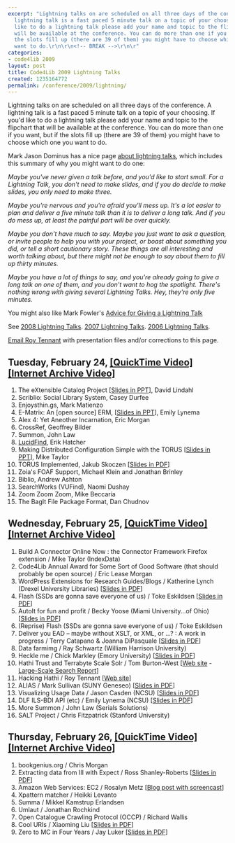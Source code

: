```yaml
---
excerpt: "Lightning talks on are scheduled on all three days of the conference.  A
  lightning talk is a fast paced 5 minute talk on a topic of your choosing. If you'd
  like to do a lightning talk please add your name and topic to the flipchart that
  will be available at the conference. You can do more than one if you want, but if
  the slots fill up (there are 39 of them) you might have to choose which one you
  want to do.\r\n\r\n<!-- BREAK -->\r\n\r"
categories:
- code4lib 2009
layout: post
title: Code4Lib 2009 Lightning Talks
created: 1235164772
permalink: /conference/2009/lightning/
---
```

Lightning talks on are scheduled on all three days of the conference.  A lightning talk is a fast paced 5 minute talk on a topic of your choosing. If you'd like to do a lightning talk please add your name and topic to the flipchart that will be available at the conference. You can do more than one if you want, but if the slots fill up (there are 39 of them) you might have to choose which one you want to do.

<!-- BREAK -->

Mark Jason Dominus has a nice page <a href="http://perl.plover.com/lt/lightning-talks.html">about lightning talks</a>, which includes this summary of why you might want to do one:

<em>Maybe you've never given a talk before, and you'd like to start small. For a Lightning Talk, you don't need to make slides, and if you do decide to make slides, you only need to make three.</em>

<em>Maybe you're nervous and you're afraid you'll mess up. It's a lot easier to plan and deliver a five minute talk than it is to deliver a long talk. And if you do mess up, at least the painful part will be over quickly.</em>

<em>Maybe you don't have much to say. Maybe you just want to ask a question, or invite people to help you with your project, or boast about something you did, or tell a short cautionary story. These things are all interesting and worth talking about, but there might not be enough to say about them to fill up thirty minutes.</em>

<em>Maybe you have a lot of things to say, and you're already going to give a long talk on one of them, and you don't want to hog the spotlight. There's nothing wrong with giving several Lightning Talks. Hey, they're only five minutes.</em>

You might also like Mark Fowler's <a href="http://www.perl.com/pub/a/2004/07/30/lightningtalk.html">Advice for Giving a Lightning Talk</a>

See <a href="/conference/2008/lightning">2008 Lightning Talks</a>.
<a href="/conference/2007/lightningtalks"> 2007 Lightning Talks</a>.
<a href="/conference/2006/lightning">2006 Lightning Talks</a>.

<p><a href="mailto:roytennant@gmail.com">Email Roy Tennant</a> with presentation files and/or corrections to this page.</p>

<h2>Tuesday, February 24, <a href="http://dl.lib.brown.edu/code4lib/lightning_day1.html" target="_blank">[QuickTime Video]</a>  <a href="http://www.archive.org/details/Code4lib2009LightningTalksDayOne" target="_blank">[Internet Archive Video]</a></h2>

<ol>
<li>The eXtensible Catalog Project [<a href="/files/XC_Lightning.ppt">Slides in PPT</a>], David Lindahl</li>
<li>Scriblio: Social Library System, Casey Durfee</li>
<li>Enjoysthin.gs, Mark Matienzo</li>
<li>E-Matrix: An [open source] ERM, [<a href="/files/ematrix.ppt">Slides in PPT</a>],
 Emily Lynema</li>
<li>Alex 4: Yet Aneother Incarnation, Eric Morgan</li>
<li>CrossRef, Geoffrey Bilder</li>
<li>Summon, John Law</lI>
<li><a href="http://www.lucidimagination.com/search">LucidFind</a>, Erik Hatcher</li>
<li>Making Distributed Configuration Simple with the TORUS [<a href="http://www.miketaylor.org.uk/tmp/torus.ppt">Slides in PPT</a>], Mike Taylor</li>
<li>TORUS Implemented, Jakub Skoczen [<a href="/files/torus_impl.pdf">Slides in PDF</a>]</li>
<li>Zoia's FOAF Support, Michael Klein and Jonathan Brinley</li>
<li>Biblio, Andrew Ashton</li>
<li>SearchWorks (VUFind), Naomi Dushay</li>
<li>Zoom Zoom Zoom, Mike Beccaria</li>
<li>The BagIt File Package Format, Dan Chudnov</li>
</ol>


<h2>Wednesday, February 25, <a href="http://dl.lib.brown.edu/code4lib/lightning_day2.html" target="_blank">[QuickTime Video]</a>  <a href="http://www.archive.org/details/Code4lib2009LightningTalksDayTwo" target="_blank">[Internet Archive Video]</a></h2>
<ol>
<li>Build A Connector Online Now : the Connector Framework Firefox extension / Mike Taylor (IndexData)</li>
<li>Code4Lib Annual Award for Some Sort of Good Software (that should probably be open source) / Eric Lease Morgan</li>
<li>WordPress Extensions for Research Guides/Blogs / Katherine Lynch (Drexel University Libraries) [<a href="/files/lynch.pdf">Slides in PDF</a>]</li>
<li>Flash (SSDs are gonna save everyone of us) / Toke Eskildsen [<a href="/files/Flash_lightning_talk.pdf">Slides in PDF</a>]</li>
<li>AutoIt for fun and profit / Becky Yoose (Miami University...of Ohio) [<a href="/files/AutoIt_for_fun_and_profit.pdf">Slides in PDF</a>]</li>
<li>(Reprise) Flash (SSDs are gonna save everyone of us) / Toke Eskildsen</li>
<li>Deliver you EAD &ndash; maybe without XSLT, or XML, or ...? : A work in progress / Terry Catapano & Joanna DiPasquale [<a href="/files/catapano_lightning.pdf">Slides in PDF</a>]</li>
<li>Data farmimg / Ray Schwartz (William Harrison University)</li>
<li>Heckle me / Chick Markley (Emory University) [<a href="chicks-lightning.pdf">Slides in PDF</a>]</li>
<li>Hathi Trust and Terrabyte Scale Solr / Tom Burton-West [<a href="http://hathitrust.org/">Web site</a> - <a href="http://www.hathitrust.org/technical_reports/Large-Scale-Search.pdf">Large-Scale Search Report</a>]</li>
<li>Hacking Hathi / Roy Tennant [<a href="http://roytennant.com/proto/hathi/">Web site</a>]</li>
<li>ALIAS / Mark Sullivan (SUNY Geneseo) [<a href="/files/ALIAS.pdf">Slides in PDF</a>]</li>
<li>Visualizing Usage Data / Jason Casden (NCSU) [<a href="/files/casden.pdf">Slides in PDF</a>]</li>
<li>DLF ILS-BDI API (etc) / Emily Lynema (NCSU) [<a href="/files/ils-id.pdf">Slides in PDF</a>]</li>
<li>More Summon / John Law (Serials Solutions)</li>
<li>SALT Project / Chris Fitzpatrick (Stanford University)</li>
</ol>

<h2>Thursday, February 26, <a href="http://dl.lib.brown.edu/code4lib/lightning_day3.html" target="_blank">[QuickTime Video]</a>  <a href="http://www.archive.org/details/Code4lib2009LightningTalksDayThree" target="_blank">[Internet Archive Video]</a></h2>

<ol>
<li>bookgenius.org / Chris Morgan</li>
<li>Extracting data from III with Expect / Ross Shanley-Roberts [<a href="/files/shanley-roberts.pdf">Slides in PDF</a>]</li>
<li>Amazon Web Services: EC2 / Rosalyn Metz [<a href="http://rosalynmetz.com/ideas/2009/02/26/lightning-talk-at-code4lib/">Blog post with screencast</a>]</li>
<li>Xpattern matcher / Heikki Levanto</li>
<li>Summa / Mikkel Kamstrup Erlandsen</li>
<li>Umlaut / Jonathan Rochkind</li>
<li>Open Catalogue Crawling Protocol (OCCP) / Richard Wallis</li>
<li>Cool URIs / Xiaoming Liu [<a href="/files/xiaoming.pdf">Slides in PDF</a>]</li>
<li>Zero to MC in Four Years / Jay Luker [<a href="/files/Zero_to_MC.pdf">Slides in PDF</a>]</li>
</ol>
